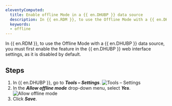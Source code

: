 ```yaml
---
eleventyComputed:
  title: Enable offline Mode in a {{ en.DHUBP }} data source
  description: In {{ en.RDM }}, to use the Offline Mode with a {{ en.DHUBP }} data source, you must first enable the feature in the {{ en.DHUBP }} web interface settings, as it is disabled by default.
  keywords:
  - offline
---
```

In {{ en.RDM }}, to use the Offline Mode with a {{ en.DHUBP }} data source, you must first enable the feature in the {{ en.DHUBP }} web interface settings, as it is disabled by default.

## Steps

1. In {{ en.DHUBP }}, go to ***Tools – Settings***.
![Tools – Settings](https://cdnweb.devolutions.net/docs/en/kb/KB2147.png)
1. In the ***Allow offline mode*** drop-down menu, select ***Yes***.
![Allow offline mode](https://cdnweb.devolutions.net/docs/en/kb/KB2148.png)
1. Click ***Save***.
